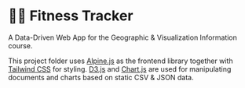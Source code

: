 # 🏋️‍♂️ Fitness Tracker

A Data-Driven Web App for the Geographic & Visualization Information course.

This project folder uses [Alpine.js](https://alpinejs.dev/) as the frontend library together with [Tailwind CSS](https://tailwindcss.com/) for styling. [D3.js](https://d3js.org/) and [Chart.js](https://www.chartjs.org/) are used for manipulating documents and charts based on static CSV & JSON data.
